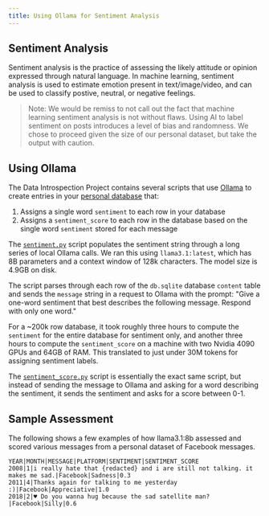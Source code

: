 ```yaml
---
title: Using Ollama for Sentiment Analysis
---
```


## Sentiment Analysis
Sentiment analysis is the practice of assessing the likely attitude or opinion expressed through natural language. In machine learning, sentiment analysis is used to estimate emotion present in text/image/video, and can be used to classify postive, neutral, or negative feelings.

> Note: We would be remiss to not call out the fact that machine learning sentiment analysis is not without flaws. Using AI to label sentiment on posts introduces a level of bias and randomness. We chose to proceed given the size of our personal dataset, but take the output with caution.

## Using Ollama

The Data Introspection Project contains several scripts that use [Ollama](https://ollama.com) to create entries in your [personal database](docs/personal-database.md) that:

1. Assigns a single word `sentiment` to each row in your database
1. Assigns a `sentiment_score` to each row in the database based on the single word `sentiment` stored for each message

The [`sentiment.py`](https://github.com/misslivirose/data-introspection/blob/main/scripts/sentiment.py) script populates the sentiment string through a long series of local Ollama calls. We ran this using `llama3.1:latest`, which has 8B parameters and a context window of 128k characters. The model size is 4.9GB on disk.

The script parses through each row of the `db.sqlite` database `content` table and sends the `message` string in a request to Ollama with the prompt: "Give a one-word sentiment that best describes the following message. Respond with only one word."

For a ~200k row database, it took roughly three hours to compute the `sentiment` for the entire database for sentiment only, and another three hours to compute the `sentiment_score` on a machine with two Nvidia 4090 GPUs and 64GB of RAM. This translated to just under 30M tokens for assigning sentiment labels.

The [`sentiment_score.py`](https://github.com/misslivirose/data-introspection/blob/main/scripts/sentiment_score.py) script is essentially the exact same script, but instead of sending the message to Ollama and asking for a word describing the sentiment, it sends the sentiment and asks for a score between 0-1.

## Sample Assessment

The following shows a few examples of how llama3.1:8b assessed and scored various messages from a personal dataset of Facebook messages.

```
YEAR|MONTH|MESSAGE|PLATFORM|SENTIMENT|SENTIMENT_SCORE
2008|1|i really hate that {redacted} and i are still not talking. it makes me sad.|Facebook|Sadness|0.3
2011|4|Thanks again for talking to me yesterday :)|Facebook|Appreciative|1.0
2018|2|♥ Do you wanna hug because the sad satellite man?|Facebook|Silly|0.6

```
